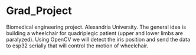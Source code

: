 # Grad_Project
Biomedical engineering project. Alexandria University. The general idea is building a wheelchair for quadriplegic patient (upper and lower limbs are paralyzed). Using OpenCV we will detect the iris position and send the data to esp32 serially that will control the motion of wheelchair.

